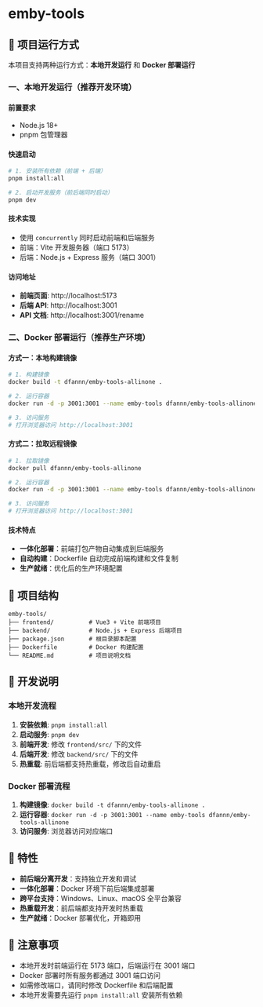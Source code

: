 # emby-tools

## 🚀 项目运行方式

本项目支持两种运行方式：**本地开发运行** 和 **Docker 部署运行**

### 一、本地开发运行（推荐开发环境）

#### 前置要求

- Node.js 18+
- pnpm 包管理器

#### 快速启动

```bash
# 1. 安装所有依赖（前端 + 后端）
pnpm install:all

# 2. 启动开发服务（前后端同时启动）
pnpm dev
```

#### 技术实现

- 使用 `concurrently` 同时启动前端和后端服务
- 前端：Vite 开发服务器（端口 5173）
- 后端：Node.js + Express 服务（端口 3001）

#### 访问地址

- **前端页面**: http://localhost:5173
- **后端 API**: http://localhost:3001
- **API 文档**: http://localhost:3001/rename

### 二、Docker 部署运行（推荐生产环境）

#### 方式一：本地构建镜像

```bash
# 1. 构建镜像
docker build -t dfannn/emby-tools-allinone .

# 2. 运行容器
docker run -d -p 3001:3001 --name emby-tools dfannn/emby-tools-allinone

# 3. 访问服务
# 打开浏览器访问 http://localhost:3001
```

#### 方式二：拉取远程镜像

```bash
# 1. 拉取镜像
docker pull dfannn/emby-tools-allinone

# 2. 运行容器
docker run -d -p 3001:3001 --name emby-tools dfannn/emby-tools-allinone

# 3. 访问服务
# 打开浏览器访问 http://localhost:3001
```

#### 技术特点

- **一体化部署**：前端打包产物自动集成到后端服务
- **自动构建**：Dockerfile 自动完成前端构建和文件复制
- **生产就绪**：优化后的生产环境配置

## 📁 项目结构

```
emby-tools/
├── frontend/          # Vue3 + Vite 前端项目
├── backend/           # Node.js + Express 后端项目
├── package.json       # 根目录脚本配置
├── Dockerfile         # Docker 构建配置
└── README.md          # 项目说明文档
```

## 🔧 开发说明

### 本地开发流程

1. **安装依赖**: `pnpm install:all`
2. **启动服务**: `pnpm dev`
3. **前端开发**: 修改 `frontend/src/` 下的文件
4. **后端开发**: 修改 `backend/src/` 下的文件
5. **热重载**: 前后端都支持热重载，修改后自动重启

### Docker 部署流程

1. **构建镜像**: `docker build -t dfannn/emby-tools-allinone .`
2. **运行容器**: `docker run -d -p 3001:3001 --name emby-tools dfannn/emby-tools-allinone`
3. **访问服务**: 浏览器访问对应端口

## 🌟 特性

- **前后端分离开发**：支持独立开发和调试
- **一体化部署**：Docker 环境下前后端集成部署
- **跨平台支持**：Windows、Linux、macOS 全平台兼容
- **热重载开发**：前后端都支持开发时热重载
- **生产就绪**：Docker 部署优化，开箱即用

## 📝 注意事项

- 本地开发时前端运行在 5173 端口，后端运行在 3001 端口
- Docker 部署时所有服务都通过 3001 端口访问
- 如需修改端口，请同时修改 Dockerfile 和后端配置
- 本地开发需要先运行 `pnpm install:all` 安装所有依赖
